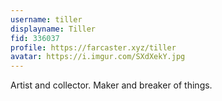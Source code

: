 ```yaml
---
username: tiller
displayname: Tiller
fid: 336037
profile: https://farcaster.xyz/tiller
avatar: https://i.imgur.com/SXdXekY.jpg
---
```


Artist and collector. Maker and breaker of things.
